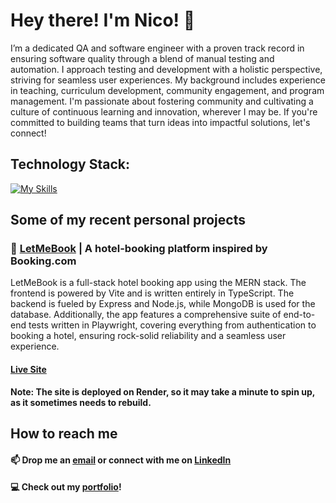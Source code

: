 # Hey there! I'm Nico! 👋

I’m a dedicated QA and software engineer with a proven track record in ensuring software quality through a blend of manual testing and automation. I approach testing and development with a holistic perspective, striving for seamless user experiences. My background includes experience in teaching, curriculum development, community engagement, and program management. I'm passionate about fostering community and cultivating a culture of continuous learning and innovation, wherever I may be. If you're committed to building teams that turn ideas into impactful solutions, let's connect!

## Technology Stack:
[![My Skills](https://skillicons.dev/icons?i=js,ts,py,react,nextjs,vite,nodejs,express,mongodb,postgres,mysql,selenium,postman,tailwind,figma)](https://skillicons.dev)
<div>
</div>

## Some of my recent personal projects

### 🏨 [LetMeBook](https://github.com/nicogarbaccio/hotel-booking-app) | A hotel-booking platform inspired by Booking.com
LetMeBook is a full-stack hotel booking app using the MERN stack. The frontend is powered by Vite and is written entirely in TypeScript. The backend is fueled by Express and Node.js, while MongoDB is used for the database. Additionally, the app features a comprehensive suite of end-to-end tests written in Playwright, covering everything from authentication to booking a hotel, ensuring rock-solid reliability and a seamless user experience.
#### [Live Site](https://letmebook.onrender.com/)
**Note: The site is deployed on Render, so it may take a minute to spin up, as it sometimes needs to rebuild.** 

## How to reach me
#### 📫  Drop me an [email](mailto:garbaccio20@gmail.com) or connect with me on [LinkedIn](https://www.linkedin.com/in/nicogarbaccio/)
#### 💻 Check out my [portfolio](https://portfolio-nicogarbaccio.vercel.app/)!
